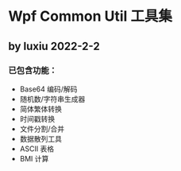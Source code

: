 # Wpf Common Util 工具集
## by luxiu 2022-2-2

### 已包含功能：

- Base64 编码/解码
- 随机数/字符串生成器
- 简体繁体转换
- 时间戳转换
- 文件分割/合并
- 数据散列工具
- ASCII 表格
- BMI 计算